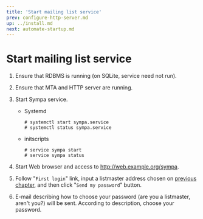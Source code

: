 ```yaml
---
title: 'Start mailing list service'
prev: configure-http-server.md
up: ../install.md
next: automate-startup.md
---
```


Start mailing list service
==========================

  1. Ensure that RDBMS is running (on SQLite, service need not run).

  2. Ensure that MTA and HTTP server are running.

  3. Start Sympa service.

     * Systemd
       ```
       # systemctl start sympa.service
       # systemctl status sympa.service
       ```

     * initscripts
       ```
       # service sympa start
       # service sympa status
       ```

  4. Start Web browser and access to <http://web.example.org/sympa>.

  5. Follow "``First login``" link, input a listmaster address chosen on
     [previous chapter](generate-initial-configuration.md), and then click
     "``Send my password``" button.

  6. E-mail describing how to choose your password (are you a listmaster,
     aren't you?) will be sent.  According to description, choose your
     password.


